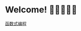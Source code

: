 <!--
 * @Author: xiaolong.qiu
 * @Date: 2020-05-15 13:26:14
--> 
# Welcome! 🚀😀👹🔥🌭

<style>
    body: {
        width: 1200px;
        margin: 0 auto;
    }
</style>
<a href="./docs/函数式编程.html">函数式编程</a>